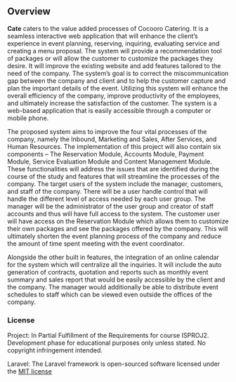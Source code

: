 ## Overview

**Cate** caters to the value added processes of Cocooro Catering. It is a seamless interactive web application that will enhance the client’s experience in event planning, reserving, inquiring, evaluating service and creating a menu proposal. The system will provide a recommendation tool of packages or will allow the customer to customize the packages they desire. It will improve the existing website and add features tailored to the need of the company.
The system’s goal is to correct the miscommunication gap between the company and client and to help the customer capture and plan the important details of the event. Utilizing this system will enhance the overall efficiency of the company, improve productivity of the employees, and ultimately increase the satisfaction of the customer. The system is a web-based application that is easily accessible through a computer or mobile phone.

The proposed system aims to improve the four vital processes of the company, namely the Inbound, Marketing and Sales, After Services, and Human Resources. The implementation of this project will also contain six components – The Reservation Module, Accounts Module, Payment Module, Service Evaluation Module and Content Management Module. These functionalities will address the issues that are identified during the course of the study and features that will streamline the processes of the company.
The target users of the system include the manager, customers, and staff of the company. There will be a user handle control that will handle the different level of access needed by each user group. The manager will be the administrator of the user group and creator of staff accounts and thus will have full access to the system. The customer user will have access on the Reservation Module which allows them to customize their own packages and see the packages offered by the company. This will ultimately shorten the event planning process of the company and reduce the amount of time spent meeting with the event coordinator.

Alongside the other built in features, the integration of an online calendar for the system which will centralize all the inquiries. It will include the auto generation of contracts, quotation and reports such as monthly event summary and sales report that would be easily accessible by the client and the company.
The manager would additionally be able to distribute event schedules to staff which can be viewed even outside the offices of the company.

### License
Project: In Partial Fulfillment of the Requirements for course ISPROJ2. Development phase for educational purposes only unless stated. No copyright infringement intended.

Laravel: The Laravel framework is open-sourced software licensed under the [MIT license](http://opensource.org/licenses/MIT)

